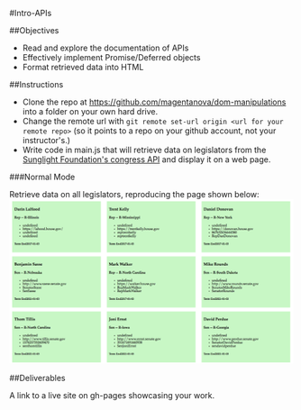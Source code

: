 #Intro-APIs

##Objectives

  - Read and explore the documentation of APIs
  - Effectively implement Promise/Deferred objects
  - Format retrieved data into HTML

##Instructions

* Clone the repo at https://github.com/magentanova/dom-manipulations into a folder on your own hard drive.
* Change the remote url with `git remote set-url origin <url for your remote repo>` (so it points to a repo on your github account, not your instructor's.) 
* Write code in main.js that will retrieve data on legislators from the [Sunglight Foundation's congress API](https://sunlightlabs.github.io/congress/) and display it on a web page.

###Normal Mode

Retrieve data on all legislators, reproducing the page shown below: ![](./static.png)

##Deliverables 

A link to a live site on gh-pages showcasing your work.
